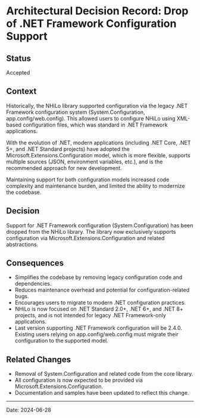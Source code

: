 # Architectural Decision Record: Drop of .NET Framework Configuration Support

## Status
Accepted

## Context
Historically, the NHiLo library supported configuration via the legacy .NET Framework configuration system (System.Configuration, app.config/web.config). This allowed users to configure NHiLo using XML-based configuration files, which was standard in .NET Framework applications.

With the evolution of .NET, modern applications (including .NET Core, .NET 5+, and .NET Standard projects) have adopted the Microsoft.Extensions.Configuration model, which is more flexible, supports multiple sources (JSON, environment variables, etc.), and is the recommended approach for new development.

Maintaining support for both configuration models increased code complexity and maintenance burden, and limited the ability to modernize the codebase.

## Decision
Support for .NET Framework configuration (System.Configuration) has been dropped from the NHiLo library. The library now exclusively supports configuration via Microsoft.Extensions.Configuration and related abstractions.

## Consequences
- Simplifies the codebase by removing legacy configuration code and dependencies.
- Reduces maintenance overhead and potential for configuration-related bugs.
- Encourages users to migrate to modern .NET configuration practices.
- NHiLo is now focused on .NET Standard 2.0+, .NET 6+, and .NET 8+ projects, and is not intended for legacy .NET Framework-only applications.
- Last version supporting .NET Framework configuration will be 2.4.0. Existing users relying on app.config/web.config must migrate their configuration to the supported model.

## Related Changes
- Removal of System.Configuration and related code from the core library.
- All configuration is now expected to be provided via Microsoft.Extensions.Configuration.
- Documentation and samples have been updated to reflect this change.

---
Date: 2024-06-28
